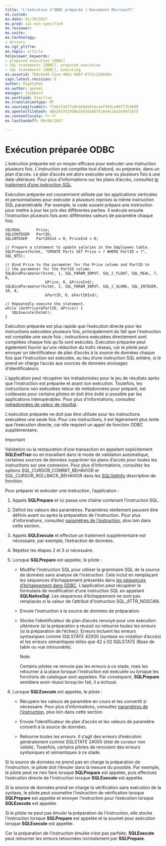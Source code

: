```yaml
---
title: "L’exécution d’ODBC préparée | Documents Microsoft"
ms.custom: 
ms.date: 01/19/2017
ms.prod: sql-non-specified
ms.reviewer: 
ms.suite: 
ms.technology:
- drivers
ms.tgt_pltfrm: 
ms.topic: article
helpviewer_keywords:
- prepared execution [ODBC]
- SQL statements [ODBC], prepared execution
- SQL statements [ODBC], executing
ms.assetid: f08c8a98-31ee-48b2-9dbf-6f31c2166dbb
caps.latest.revision: 6
author: MightyPen
ms.author: genemi
manager: jhubbard
ms.workload: Inactive
ms.translationtype: MT
ms.sourcegitcommit: f7e6274d77a9cdd4de6cbcaef559ca99f77b3608
ms.openlocfilehash: d6b2437d1958e2583dabb75c0a4c26a2ed472975
ms.contentlocale: fr-fr
ms.lasthandoff: 09/09/2017

---
```

# <a name="prepared-execution-odbc"></a>Exécution préparée ODBC
L’exécution préparée est un moyen efficace pour exécuter une instruction plusieurs fois. L’instruction est compilée tout d’abord, ou *préparée,* dans un plan d’accès. Le plan d’accès est alors exécutée une ou plusieurs fois à une date ultérieure. Pour plus d’informations sur les plans d’accès, consultez [le traitement d’une instruction SQL](../../../odbc/reference/processing-a-sql-statement.md).  
  
 Exécution préparée est couramment utilisée par les applications verticales et personnalisées pour exécuter à plusieurs reprises la même instruction SQL paramétrable. Par exemple, le code suivant prépare une instruction pour mettre à jour les prix des différentes parties. Il exécute ensuite l’instruction plusieurs fois avec différentes valeurs de paramètre chaque fois.  
  
```  
SQLREAL       Price;  
SQLUINTEGER   PartID;  
SQLINTEGER    PartIDInd = 0, PriceInd = 0;  
  
// Prepare a statement to update salaries in the Employees table.  
SQLPrepare(hstmt, "UPDATE Parts SET Price = ? WHERE PartID = ?", SQL_NTS);  
  
// Bind Price to the parameter for the Price column and PartID to  
// the parameter for the PartID column.  
SQLBindParameter(hstmt, 1, SQL_PARAM_INPUT, SQL_C_FLOAT, SQL_REAL, 7, 0,  
                  &Price, 0, &PriceInd);  
SQLBindParameter(hstmt, 2, SQL_PARAM_INPUT, SQL_C_ULONG, SQL_INTEGER, 10, 0,  
                  &PartID, 0, &PartIDInd);  
  
// Repeatedly execute the statement.  
while (GetPrice(&PartID, &Price)) {  
   SQLExecute(hstmt);  
}  
```  
  
 Exécution préparée est plus rapide que l’exécution directe pour les instructions exécutées plusieurs fois, principalement du fait que l’instruction est compilée une seule fois ; instructions exécutées directement sont compilées chaque fois qu’ils sont exécutés. Exécution préparée peut également fournir qu'une réduction du trafic réseau, car le pilote peut envoyer un identificateur de plan d’accès à la source de données chaque fois que l’instruction est exécutée, au lieu d’une instruction SQL entière, si le prend en charge l’accès aux sources de données envisagez d’identificateurs.  
  
 L’application peut récupérer les métadonnées pour le jeu de résultats après que l’instruction est préparée et avant son exécution. Toutefois, les instructions non exécutées retour de métadonnées pour préparé, est coûteuses pour certains pilotes et doit être évité si possible par les applications interopérables. Pour plus d’informations, consultez [métadonnées de valeur de résultat](../../../odbc/reference/develop-app/result-set-metadata.md).  
  
 L'exécution préparée ne doit pas être utilisée pour les instructions exécutées une seule fois. Pour ces instructions, il est légèrement plus lente que l’exécution directe, car elle requiert un appel de fonction ODBC supplémentaire.  
  
> [!IMPORTANT]  
>  Validation ou la restauration d’une transaction en appelant explicitement **SQLEndTran** ou en travaillant dans le mode de validation automatique, certaines sources de données supprimer les plans d’accès pour toutes les instructions sur une connexion. Pour plus d’informations, consultez les options SQL_CURSOR_COMMIT_BEHAVIOR et SQL_CURSOR_ROLLBACK_BEHAVIOR dans les [SQLGetInfo](../../../odbc/reference/syntax/sqlgetinfo-function.md) description de fonction.  
  
 Pour préparer et exécuter une instruction, l’application :  
  
1.  Appels **SQLPrepare** et lui passe une chaîne contenant l’instruction SQL.  
  
2.  Définit les valeurs des paramètres. Paramètres réellement peuvent être définis avant ou après la préparation de l’instruction. Pour plus d’informations, consultez [paramètres de l’instruction](../../../odbc/reference/develop-app/statement-parameters.md), plus loin dans cette section.  
  
3.  Appels **SQLExecute** et effectue un traitement supplémentaire est nécessaire, par exemple, l’extraction de données.  
  
4.  Répétez les étapes 2 et 3 si nécessaire.  
  
5.  Lorsque **SQLPrepare** est appelée, le pilote :  
  
    -   Modifie l’instruction SQL pour utiliser la grammaire SQL de la source de données sans analyse de l’instruction. Cela inclut en remplaçant les séquences d’échappement présentés dans [les séquences d’échappement dans ODBC](../../../odbc/reference/develop-app/escape-sequences-in-odbc.md). L’application peut récupérer le formulaire de modification d’une instruction SQL en appelant **SQLNativeSql**. Les séquences d’échappement ne sont pas remplacés si la valeur de l’attribut d’instruction SQL_ATTR_NOSCAN.  
  
    -   Envoie l’instruction à la source de données de préparation.  
  
    -   Stocke l’identificateur de plan d’accès renvoyé pour une exécution ultérieure (si la préparation a réussi) ou retourne toutes les erreurs (si la préparation de l’échec). Erreurs incluent les erreurs syntaxiques comme SQLSTATE 42000 (syntaxe ou violation d’accès) et les erreurs sémantiques telles que 42 s 02 SQLSTATE (Base de table ou vue introuvable).  
  
        > [!NOTE]  
        >  Certains pilotes ne renvoie pas les erreurs à ce stade, mais les retourner à la place lorsque l’instruction est exécutée ou lorsque les fonctions de catalogue sont appelées. Par conséquent, **SQLPrepare** semblera avoir réussi lorsqu’en fait, il a échoué.  
  
6.  Lorsque **SQLExecute** est appelée, le pilote :  
  
    -   Récupère les valeurs de paramètre en cours et les convertit si nécessaire. Pour plus d’informations, consultez [paramètres de l’instruction](../../../odbc/reference/develop-app/statement-parameters.md), plus loin dans cette section.  
  
    -   Envoie l’identificateur de plan d’accès et les valeurs de paramètre converti à la source de données.  
  
    -   Retourne toutes les erreurs. Il s’agit des erreurs d’exécution généralement comme SQLSTATE 24000 (état de curseur non valide). Toutefois, certains pilotes de renvoient des erreurs syntaxiques et sémantiques à ce stade.  
  
 Si la source de données ne prend pas en charge la préparation de l’instruction, le pilote doit l’émuler dans la mesure du possible. Par exemple, le pilote peut ne rien faire lorsque **SQLPrepare** est appelée, puis effectuez l’exécution directe de l’instruction lorsque **SQLExecute** est appelée.  
  
 Si la source de données prend en charge la vérification sans exécution de la syntaxe, le pilote peut soumettre l’instruction de vérification lorsque **SQLPrepare** est appelée et envoyer l’instruction pour l’exécution lorsque **SQLExecute** est appelée.  
  
 Si le pilote ne peut pas émuler la préparation de l’instruction, elle stocke l’instruction lorsque **SQLPrepare** est appelée et la soumet pour exécution lorsque **SQLExecute** est appelée.  
  
 Car la préparation de l’instruction émulée n’est pas parfaite, **SQLExecute** peut retourner les erreurs retournées normalement par **SQLPrepare**.

